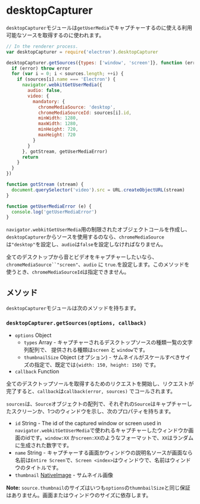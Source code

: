 # desktopCapturer

`desktopCapturer`モジュールは`getUserMedia`でキャプチャーするのに使える利用可能なソースを取得するのに使われます。

```javascript
// In the renderer process.
var desktopCapturer = require('electron').desktopCapturer

desktopCapturer.getSources({types: ['window', 'screen']}, function (error, sources) {
  if (error) throw error
  for (var i = 0; i < sources.length; ++i) {
    if (sources[i].name === 'Electron') {
      navigator.webkitGetUserMedia({
        audio: false,
        video: {
          mandatory: {
            chromeMediaSource: 'desktop',
            chromeMediaSourceId: sources[i].id,
            minWidth: 1280,
            maxWidth: 1280,
            minHeight: 720,
            maxHeight: 720
          }
        }
      }, gotStream, getUserMediaError)
      return
    }
  }
})

function gotStream (stream) {
  document.querySelector('video').src = URL.createObjectURL(stream)
}

function getUserMediaError (e) {
  console.log('getUserMediaError')
}
```

`navigator.webkitGetUserMedia`用の制限されたオブジェクトコールを作成し、`desktopCapturer`からソースを使用するのなら、`chromeMediaSource`は`"desktop"`を設定し、`audio`は`false`を設定しなければなりません。

全てのデスクトップから音とビデオをキャプチャーしたいなら、`chromeMediaSource``"screen"`、`audio` に `true`.を設定します。このメソッドを使うとき、`chromeMediaSourceId`は指定できません。

## メソッド

`desktopCapturer`モジュールは次のメソッドを持ちます。

### `desktopCapturer.getSources(options, callback)`

* `options` Object
  * `types` Array - キャプチャーされるデスクトップソースの種類一覧の文字列配列で、 提供される種類は`screen` と `window`です。
  * `thumbnailSize` Object (オプション) - サムネイルがスケールすべきサイズの指定で、既定では`{width: 150, height: 150}` です。
* `callback` Function

全てのデスクトップソールを取得するためのリクエストを開始し、リクエストが完了すると、`callback`は`callback(error, sources)` でコールされます。

`sources`は、`Source`オブジェクトの配列で、それぞれの`Source`はキャプチャーしたスクリーンか、1つのウィンドウを示し、次のプロパティを持ちます。


* `id` String - The id of the captured window or screen used in
  `navigator.webkitGetUserMedia`で使われるキャプチャーしたウィンドウか画面のidです。`window:XX` か`screen:XX`のようなフォーマットで、`XX`はランダムに生成された数字です。
* `name` String - キャプチャーする画面かウィンドウの説明名ソースが画面なら名前は`Entire Screen`で、`Screen <index>`はウィンドウで、名前はウィンドウのタイトルです。
* `thumbnail` [NativeImage](NativeImage.md) - サムネイル画像

**Note:**  `source.thumbnail`のサイズはいつも`options`の`thumnbailSize`と同じ保証はありません。画面またはウィンドウのサイズに依存します。
